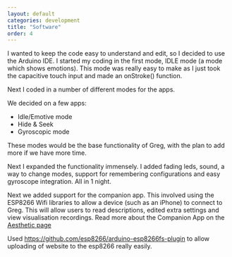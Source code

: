 ```yaml
---
layout: default
categories: development
title: "Software"
order: 4
---
```


I wanted to keep the code easy to understand and edit, so I decided to use the Arduino IDE.
I started my coding in the first mode, IDLE mode (a mode which shows emotions). This mode was really easy to make as I just took the capacitive touch input and made an onStroke() function.

Next I coded in a number of different modes for the apps.

We decided on a few apps:
* Idle/Emotive mode
* Hide & Seek
* Gyroscopic mode

These modes would be the base functionality of Greg, with the plan to add more if we have more time.

Next I expanded the functionality immensely. I added fading leds, sound, a way to change modes, support for remembering configurations and easy gyroscope integration. All in 1 night.

Next we added support for the companion app. This involved using the ESP8266 Wifi libraries to allow a device (such as an iPhone) to connect to Greg. This will allow users to read descriptions, edited extra settings and view visualisation recordings. Read more about the Companion App on the [Aesthetic page](open-design-2018/development-asthetic/)


Used https://github.com/esp8266/arduino-esp8266fs-plugin to allow uploading of website to the esp8266 really easily.
